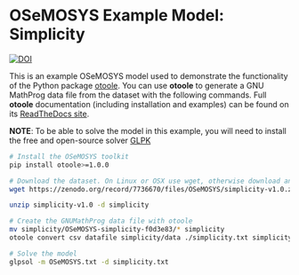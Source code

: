 # OSeMOSYS Example Model: Simplicity

[![DOI](https://zenodo.org/badge/214192147.svg)](https://zenodo.org/badge/latestdoi/214192147)

This is an example OSeMOSYS model used to demonstrate the functionality of the Python
package [otoole](https://github.com/OSeMOSYS/otoole). You can use **otoole** to generate
a GNU MathProg data file from the dataset with the following commands. Full
**otoole** documentation (including installation and examples) can be found on
its [ReadTheDocs site](https://otoole.readthedocs.io/en/latest/).

**NOTE**: To be able to solve the model in this example, you will need to install
the free and open-source solver [GLPK](https://www.gnu.org/software/glpk/)

```bash
# Install the OSeMOSYS toolkit
pip install otoole>=1.0.0

# Download the dataset. On Linux or OSX use wget, otherwise download and unzip
wget https://zenodo.org/record/7736670/files/OSeMOSYS/simplicity-v1.0.zip?download=1

unzip simplicity-v1.0 -d simplicity

# Create the GNUMathProg data file with otoole
mv simplicity/OSeMOSYS-simplicity-f0d3e83/* simplicity
otoole convert csv datafile simplicity/data ./simplicity.txt simplicity/config.yaml

# Solve the model
glpsol -m OSeMOSYS.txt -d simplicity.txt
```
